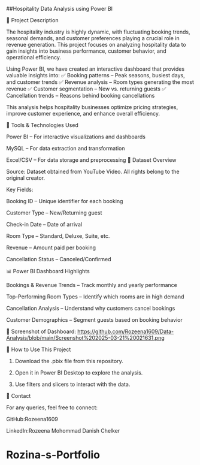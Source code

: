 ##Hospitality Data Analysis using Power BI

📌 Project Description

The hospitality industry is highly dynamic, with fluctuating booking trends, seasonal demands, and customer preferences playing a crucial role in revenue generation. This project focuses on analyzing hospitality data to gain insights into business performance, customer behavior, and operational efficiency.

Using Power BI, we have created an interactive dashboard that provides valuable insights into:
✅ Booking patterns – Peak seasons, busiest days, and customer trends
✅ Revenue analysis – Room types generating the most revenue
✅ Customer segmentation – New vs. returning guests
✅ Cancellation trends – Reasons behind booking cancellations

This analysis helps hospitality businesses optimize pricing strategies, improve customer experience, and enhance overall efficiency.

🔧 Tools & Technologies Used

Power BI – For interactive visualizations and dashboards

MySQL – For data extraction and transformation

Excel/CSV – For data storage and preprocessing
📂 Dataset Overview

Source: Dataset obtained from YouTube Video. All rights belong to the original creator.

Key Fields:

Booking ID – Unique identifier for each booking

Customer Type – New/Returning guest

Check-in Date – Date of arrival

Room Type – Standard, Deluxe, Suite, etc.

Revenue – Amount paid per booking

Cancellation Status – Canceled/Confirmed

📊 Power BI Dashboard Highlights

Bookings & Revenue Trends – Track monthly and yearly performance

Top-Performing Room Types – Identify which rooms are in high demand

Cancellation Analysis – Understand why customers cancel bookings

Customer Demographics – Segment guests based on booking behavior

🔹 Screenshot of Dashboard: https://github.com/Rozeena1609/Data-Analysis/blob/main/Screenshot%202025-03-21%20021631.png

🚀 How to Use This Project

1. Download the .pbix file from this repository.


2. Open it in Power BI Desktop to explore the analysis.


3. Use filters and slicers to interact with the data.


📢 Contact

For any queries, feel free to connect:

GitHub:Rozeena1609

LinkedIn:Rozeena Mohommad Danish Chelker





# Rozina-s-Portfolio
